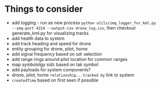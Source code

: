 # Things to consider
* add logging - run as new process `python utils/zmq_logger_for_kml.py --zmq-port 4224 --output-csv drone_log.csv`, then checkout generate_kml.py for visualizing tracks
* add health data to system
* add track heading and speed for drone
* entity grouping for drone, pilot, home
* add signal frequency based on sdr selection
* add range rings around pilot location for common ranges
* map symbololgy sidc based on tak symbol
* add payloads for system components?
* drone, pilot, home `relationship...tracked by` link to system
* `createdTime` based on first seen if possible
